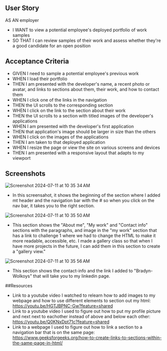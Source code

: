 ## User Story

AS AN employer
- I WANT to view a potential employee's deployed portfolio of work samples
- SO THAT I can review samples of their work and assess whether they're a good candidate for an open position

## Acceptance Criteria

- GIVEN I need to sample a potential employee's previous work
- WHEN I load their portfolio
- THEN I am presented with the developer's name, a recent photo or avatar, and links to sections about them, their work, and how to contact them
- WHEN I click one of the links in the navigation
- THEN the UI scrolls to the corresponding section
- WHEN I click on the link to the section about their work
- THEN the UI scrolls to a section with titled images of the developer's applications
- WHEN I am presented with the developer's first application
- THEN that application's image should be larger in size than the others
- WHEN I click on the images of the applications
- THEN I am taken to that deployed application
- WHEN I resize the page or view the site on various screens and devices
- THEN I am presented with a responsive layout that adapts to my viewport

## Screenshots
![Screenshot 2024-07-11 at 10 35 34 AM](https://github.com/bwolkoys/Module2Challenge/assets/172542684/986f022a-40d6-4699-bfd9-73110d0ace40) 
- In this screensahot, it shows the beginning of the <body> section where I added mt header and the navigation bar with the # so when you click on the nav bar, it takes you to the right section.

![Screenshot 2024-07-11 at 10 35 50 AM](https://github.com/bwolkoys/Module2Challenge/assets/172542684/e863714b-d4b2-42c4-8315-ef22d84d3880)
- This section shows the "About me", "My work" and "Contact info" sections with the paragraphs, and image in the "my work" section that has a link to challenge 1 where we had to change the HTML to make it more readable, accessible, etc. I made a gallery class so that when I have more projects in the future, I can add them in this section to create a "gallery view."

![Screenshot 2024-07-11 at 10 35 56 AM](https://github.com/bwolkoys/Module2Challenge/assets/172542684/03771bf4-e97e-408e-b962-993e3379fd47)
- This section shows the contact-info and the link I added to "Bradyn-Wolkoys" that will take you to my linkedin page.


##Resources
- Link to a youtube video I watched to relearn how to add images to my webpage and how to use different elements to section out my html: https://youtu.be/HGTJBPNC-Gw?feature=shared 
- Link to a youtube video I used to figure out how to put my profile picture and next next to eachother instead of above and below each other: https://youtu.be/Q0KNxDpt71c?feature=shared 
- Link to a webpage I used to figure out how to link a section to a navigation bar that is on the same page: https://www.geeksforgeeks.org/how-to-create-links-to-sections-within-the-same-page-in-html/ 